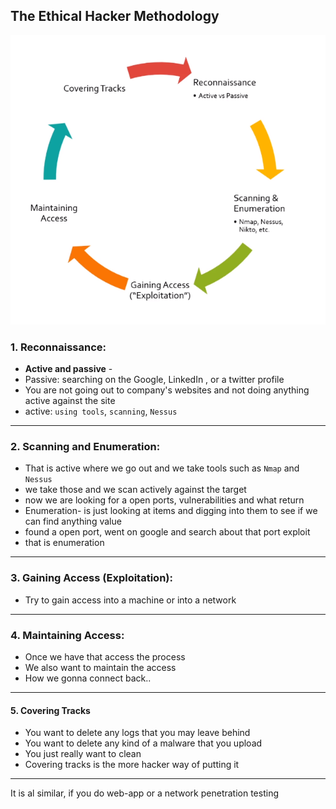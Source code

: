 ## The Ethical Hacker Methodology
![](images/01-The-Ethical-Hacker-Methodology.png)

### 1. Reconnaissance:
- **Active and passive** -
- Passive: searching on the Google, LinkedIn , or a twitter profile
- You are not going out to company's websites and not doing anything active against the site
- active: `using tools`, `scanning`, `Nessus`

---
### 2. Scanning and Enumeration:
- That is active where we go out and we take tools such as `Nmap` and `Nessus`
- we take those and we scan actively against the target
- now we are looking for a open ports, vulnerabilities and what return 
- Enumeration- is just looking at items and digging into them to see if we can find anything value
- found a open port, went on google and search about that port exploit
- that is enumeration

---
### 3. Gaining Access (Exploitation):
- Try to gain access into a machine or into a network 
---
### 4. Maintaining Access: 
- Once we have that access the process
- We also want to maintain the access
- How we gonna connect back..

---
#### 5. Covering Tracks
- You want to delete any logs that you may leave behind 
- You want to delete any kind of a malware that you upload
- You just really want to clean
- Covering tracks is the more hacker way of putting it

---
It is al similar, if you do web-app or a network penetration testing